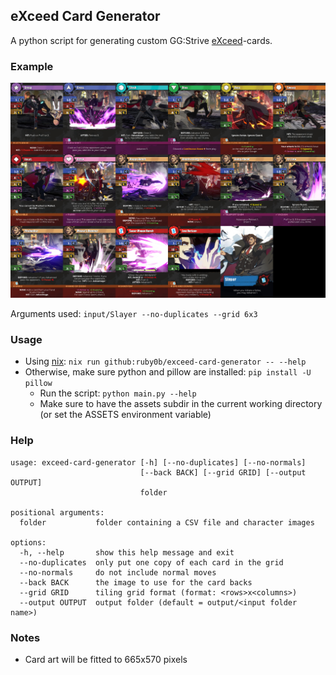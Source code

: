 ## eXceed Card Generator

A python script for generating custom GG:Strive [eXceed](https://boardgamegeek.com/boardgame/224483/exceed-fighting-system)-cards.

### Example

![Slayer](output/Slayer/Slayer-fg.jpg)

Arguments used: `input/Slayer --no-duplicates --grid 6x3`

### Usage

- Using [nix](https://nixos.org/): `nix run github:ruby0b/exceed-card-generator -- --help`
- Otherwise, make sure python and pillow are installed: `pip install -U pillow`
  - Run the script: `python main.py --help`
  - Make sure to have the assets subdir in the current working directory (or set the ASSETS environment variable)

### Help

```
usage: exceed-card-generator [-h] [--no-duplicates] [--no-normals]
                             [--back BACK] [--grid GRID] [--output OUTPUT]
                             folder

positional arguments:
  folder           folder containing a CSV file and character images

options:
  -h, --help       show this help message and exit
  --no-duplicates  only put one copy of each card in the grid
  --no-normals     do not include normal moves
  --back BACK      the image to use for the card backs
  --grid GRID      tiling grid format (format: <rows>x<columns>)
  --output OUTPUT  output folder (default = output/<input folder name>)
```

### Notes

- Card art will be fitted to 665x570 pixels

